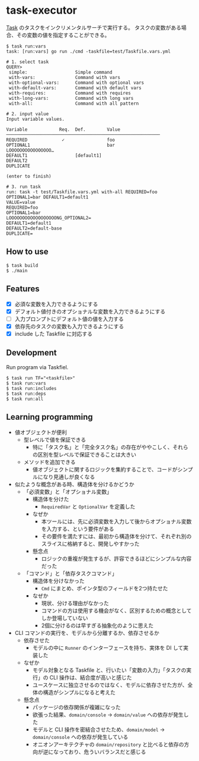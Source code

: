 # task-executor

[Task](https://taskfile.dev/) のタスクをインクリメンタルサーチで実行する。
タスクの変数がある場合、その変数の値を指定することができる。

```shell
$ task run:vars
task: [run:vars] go run ./cmd -taskfile=test/Taskfile.vars.yml

# 1. select task
QUERY>
 simple:                  Simple command                                                                                                                                                                                                                   
 with-vars:               Command with vars
 with-optional-vars:      Command with optional vars
 with-default-vars:       Command with default vars
 with-requires:           Command with requires
 with-long-vars:          Command with long vars
 with-all:                Command with all pattern

# 2. input value
Input variable values.

Variable            Req.  Def.        Value               
──────────────────────────────────────────────────────────
REQUIRED             ✓                foo                  
OPTIONAL1                             bar                  
LOOOOOOOOOOOOOOOO…                                         
DEFAULT1                  [default1]                       
DEFAULT2                                                   
DUPLICATE                                                  

(enter to finish)

# 3. run task
run: task -t test/Taskfile.vars.yml with-all REQUIRED=foo OPTIONAL1=bar DEFAULT1=default1
VALUE=value
REQUIRED=foo
OPTIONAL1=bar
LOOOOOOOOOOOOOOOOOONG_OPTIONAL2=
DEFAULT1=default1
DEFAULT2=default-base
DUPLICATE=
```

## How to use

```shell
$ task build
$ ./main
```

## Features

- [x] 必須な変数を入力できるようにする
- [x] デフォルト値付きのオプショナルな変数を入力できるようにする
- [ ] 入力プロンプトにデフォルト値の値を入力する
- [x] 依存先のタスクの変数も入力できるようにする
- [x] include した Taskfile に対応する

## Development

Run program via Taskfiel.

```shell
$ task run TF="<taskfile>"
$ task run:vars
$ task run:includes
$ task run:deps
$ task run:all
```

## Learning programming

- 値オブジェクトが便利
  - 型レベルで値を保証できる
    - 特に「タスク名」と「完全タスク名」の存在がややこしく、それらの区別を型レベルで保証できることは大きい
  - メソッドを追加できる
    - 値オブジェクトに関するロジックを集約することで、コードがシンプルになり見通しが良くなる
- 似たような概念がある時、構造体を分けるかどうか
  - 「必須変数」と「オプショナル変数」
    - 構造体を分けた
      - `RequiredVar` と `OptionalVar` を定義した
    - なぜか
      - 本ツールには、先に必須変数を入力して後からオプショナル変数を入力する、という要件がある
      - その要件を満たすには、最初から構造体を分けて、それぞれ別のスライスに格納すると、開発しやすかった
    - 懸念点
      - ロジックの重複が発生するが、許容できるほどにシンプルな内容だった
  - 「コマンド」と「依存タスクコマンド」
    - 構造体を分けなかった
      - `Cmd` にまとめ、ポインタ型のフィールドを2つ持たせた
    - なぜか
      - 現状、分ける理由がなかった
      - コマンドの方は使用する機会がなく、区別するための概念としてしか登場していない
      - 2個に分けるのは早すぎる抽象化のように思えた
- CLI コマンドの実行を、モデルから分離するか、依存させるか
  - 依存させた
    - モデルの中に `Runner` のインターフェースを持ち、実体を DI して実装した
  - なぜか
    - モデル対象となる Taskfile と、行いたい「変数の入力」「タスクの実行」の CLI 操作は、結合度が高いと感じた
    - ユースケースに独立させるのではなく、モデルに依存させた方が、全体の構造がシンプルになると考えた
  - 懸念点
    - パッケージの依存関係が複雑になった
    - 欲張った結果、`domain/console` -> `domain/value` への依存が発生した
    - モデルと CLI 操作を密結合させたため、`domain/model` -> `domain/console` への依存が発生している
    - オニオンアーキテクチャの `domain/repository` と比べると依存の方向が逆になっており、危ういバランスだと感じる
